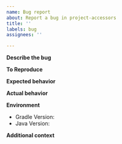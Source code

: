 ```yaml
---
name: Bug report
about: Report a bug in project-accessors
title: ''
labels: bug
assignees: ''

---
```


**Describe the bug**
<!-- A clear and concise description of what the bug is. -->

**To Reproduce**
<!-- Any code that can reproduce the issue if applicable. -->

**Expected behavior**
<!-- A clear and concise description of what you expected to happen. -->

**Actual behavior**
<!-- A clear and concise description of what actually happens. -->

**Environment**
- Gradle Version:
- Java Version: 

**Additional context**
<!-- Add any other context about the problem here. -->
